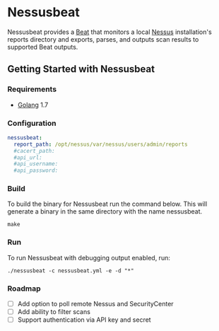 # Nessusbeat

Nessusbeat provides a [Beat](https://www.elastic.co/products/beats) that
monitors a local
[Nessus](https://www.tenable.com/products/nessus-vulnerability-scanner)
installation's reports directory and exports, parses, and outputs scan
results to supported Beat outputs.


## Getting Started with Nessusbeat

### Requirements

* [Golang](https://golang.org/dl/) 1.7


### Configuration

```yaml
nessusbeat:
  report_path: /opt/nessus/var/nessus/users/admin/reports
  #cacert_path:
  #api_url:
  #api_username:
  #api_password:
```

### Build

To build the binary for Nessusbeat run the command below.
This will generate a binary in the same directory with the name
nessusbeat.

```
make
```


### Run

To run Nessusbeat with debugging output enabled, run:

```
./nessusbeat -c nessusbeat.yml -e -d "*"
```

### Roadmap

- [ ] Add option to poll remote Nessus and SecurityCenter
- [ ] Add ability to filter scans
- [ ] Support authentication via API key and secret
